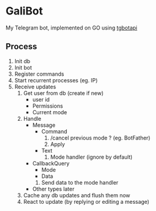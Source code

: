 # GaliBot

My Telegram bot, implemented on GO using [tgbotapi](https://pkg.go.dev/github.com/go-telegram-bot-api/telegram-bot-api/v5)

<!-- TODO: Usage -->

## Process

1. Init db
1. Init bot
1. Register commands
1. Start recurrent processes (eg. IP)
1. Receive updates
    1. Get user from db (create if new)
        * user id
        * Permissions
        * Current mode
    1. Handle
        * Message
            * Command
                1. /cancel previous mode ? (eg. BotFather)
                1. Apply
            * Text
                1. Mode handler (ignore by default)
        * CallbackQuery
            * Mode
            * Data
            1. Send data to the mode handler
        * Other types later
    1. Cache any db updates and flush them now
    1. React to update (by replying or editing a message)
